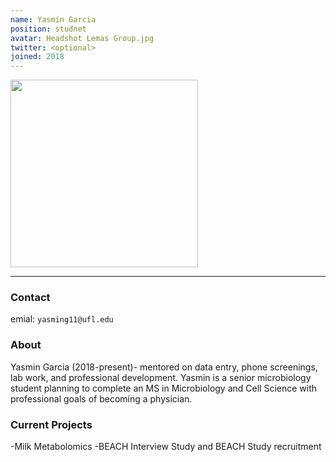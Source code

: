 ```yaml
---
name: Yasmin Garcia
position: studnet
avatar: Headshot Lemas Group.jpg
twitter: <optional>
joined: 2018
---
```


<img width="300" src="{{site.baseurl}}/images/people/{{page.avatar}}" data-action="zoom">

---

### Contact

emial: `yasming11@ufl.edu` <br>

### About

Yasmin Garcia (2018-present)- mentored on data entry, phone screenings, lab work, and professional development. Yasmin is a senior microbiology student planning to complete an MS in Microbiology and Cell Science with professional goals of becoming a physician.

### Current Projects

-Milk Metabolomics
-BEACH Interview Study and BEACH Study recruitment